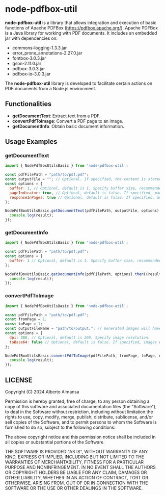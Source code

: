# node-pdfbox-util

**node-pdfbox-util** is a library that allows integration and execution of basic functions of Apache PDFBox (https://pdfbox.apache.org/). Apache PDFBox is a Java library for working with PDF documents. It includes an embedded jar with dependencies on:

- commons-logging-1.3.3.jar
- error_prone_annotations-2.27.0.jar
- fontbox-3.0.3.jar
- gson-2.11.0.jar
- pdfbox-3.0.3.jar
- pdfbox-io-3.0.3.jar

The **node-pdfbox-util** library is developed to facilitate certain actions on PDF documents from a Node.js environment.

## Functionalities

- **getDocumentText**: Extract text from a PDF.
- **convertPdfToImage**: Convert a PDF page to an image.
- **getDocumentInfo**: Obtain basic document information.

## Usage Examples

### getDocumentText
```javascript
import { NodePdfBoxUtilsBasic } from 'node-pdfbox-util';

const pdfFilePath = "path/to/pdf.pdf";
const outputFile = ""; // Optional. If specified, the content is stored at the specified path.
const options = {
  buffer: 1, // Optional, default is 1. Specify buffer size, recommended to increase for very large documents.
  pageIndicator: true, // Optional, default is false. If specified, page number will be included in the text.
  responseInPages: true // Optional, default is false. If specified, an array with the text of each page will be returned.
};

NodePdfBoxUtilsBasic.getDocumentText(pdfFilePath, outputFile, options).then((result) => {
  console.log(result);
});
```

### getDocumentInfo
```javascript
import { NodePdfBoxUtilsBasic } from 'node-pdfbox-util';

const pdfFilePath = "path/to/pdf.pdf";
const options = {
  buffer: 1 // Optional, default is 1. Specify buffer size, recommended to increase for very large documents.
};

NodePdfBoxUtilsBasic.getDocumentInfo(pdfFilePath, options).then((result) => {
  console.log(result);
});
```

### convertPdfToImage
```javascript
import { NodePdfBoxUtilsBasic } from 'node-pdfbox-util';

const pdfFilePath = "path/to/pdf.pdf";
const fromPage = 1;
const toPage = 1;
const outputFileName = "path/to/output."; // Generated images will have .png extension and a page number at the end of the file name.
const options = {
  dpi: 300, // Optional, default is 200. Specify image resolution.
  toBase64: false // Optional, default is false. If specified, images will be returned as a base64 array.
};

NodePdfBoxUtilsBasic.convertPdfToImage(pdfFilePath, fromPage, toPage, outputFileName, options).then((result) => {
  console.log(result);
});
```

## LICENSE
Copyright (C) 2024 Alberto Almansa

Permission is hereby granted, free of charge, to any person obtaining
a copy of this software and associated documentation files (the
"Software"), to deal in the Software without restriction, including
without limitation the rights to use, copy, modify, merge, publish,
distribute, sublicense, and/or sell copies of the Software, and to
permit persons to whom the Software is furnished to do so, subject to
the following conditions:

The above copyright notice and this permission notice shall be
included in all copies or substantial portions of the Software.

THE SOFTWARE IS PROVIDED "AS IS", WITHOUT WARRANTY OF ANY KIND,
EXPRESS OR IMPLIED, INCLUDING BUT NOT LIMITED TO THE WARRANTIES OF
MERCHANTABILITY, FITNESS FOR A PARTICULAR PURPOSE AND
NONINFRINGEMENT. IN NO EVENT SHALL THE AUTHORS OR COPYRIGHT HOLDERS BE
LIABLE FOR ANY CLAIM, DAMAGES OR OTHER LIABILITY, WHETHER IN AN ACTION
OF CONTRACT, TORT OR OTHERWISE, ARISING FROM, OUT OF OR IN CONNECTION
WITH THE SOFTWARE OR THE USE OR OTHER DEALINGS IN THE SOFTWARE.